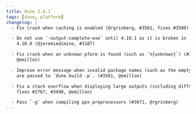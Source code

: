 ```yaml
---
title: Dune 2.6.1
tags: [dune, platform]
changelog: |
  - Fix crash when caching is enabled (@rgrinberg, #3581, fixes #3580)

  - Do not use `-output-complete-exe` until 4.10.1 as it is broken in
    4.10.0 (@jeremiedimino, #3187)

  - Fix crash when an unknown pform is found (such as `%{unknown}`) (#3560,
    @emillon)

  - Improve error message when invalid package names (such as the empty string)
    are passed to `dune build -p`. (#3561, @emillon)

  - Fix a stack overflow when displaying large outputs (including diffs) (#3537,
    fixes #2767, #3490, @emillon)

  - Pass `-g` when compiling ppx preprocessors (#3671, @rgrinberg)
---
```

